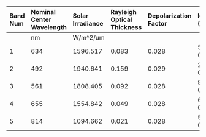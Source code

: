 | Band Num   | Nominal Center Wavelength   | Solar Irradiance   | Rayleigh Optical Thickness   | Depolarization Factor   | k_oz (Ozone)   | k_no2 (NO2)   |
|:-----------|:----------------------------|:-------------------|:-----------------------------|:------------------------|:---------------|:--------------|
|            | nm                          | W/m^2/um           |                              |                         |                |               |
| 1          | 634                         | 1596.517           | 0.083                        | 0.028                   | 5.821e-02      | 9.817e-20     |
| 2          | 492                         | 1940.641           | 0.159                        | 0.029                   | 2.821e-02      | 2.898e-19     |
| 3          | 561                         | 1808.405           | 0.092                        | 0.028                   | 9.978e-02      | 9.104e-20     |
| 4          | 655                         | 1554.842           | 0.049                        | 0.028                   | 6.576e-02      | 1.272e-20     |
| 5          | 814                         | 1094.662           | 0.021                        | 0.028                   | 5.097e-03      | 4.156e-22     |